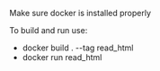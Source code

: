 Make sure docker is installed properly

To build and run use:
- docker build . --tag read_html
- docker run read_html